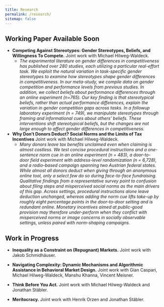 ```yaml
---
title: Research
permalink: /research/
sitemap: false
---
```


<!-- ## Published Work

- Paper 1: Description of paper 1.
- Paper 2: Description of paper 2. -->

## Working Paper Available Soon
- **Competing Against Stereotypes: Gender Stereotypes, Beliefs, and Willingness To Compete.** Joint work with Michael Hilweg-Waldeck.
    - *The experimental literature on gender differences in competitiveness has published over 280 studies, each utilizing a particular real-effort task. We exploit the natural variation in task-specific gender stereotypes to examine how stereotypes shape gender differences in competitiveness. In our meta-study, we compile data on gender competition and performance levels from previous studies. In addition, we collect beliefs about performance differences through an online experiment (n=765). Our key finding is that stereotypical beliefs, rather than actual performance differences, explain the variation in gender competition gaps across tasks. In a followup laboratory experiment (n = 749), we manipulate stereotypes through framing and informational cues about others’ beliefs. These interventions shift stereotypical beliefs, but the changes are not large enough to affect gender differences in competitiveness.*
- **Why Don’t Donors Deduct? Social Norms and the Limits of Tax Incentives**  Joint work with Michael Hilweg-Waldeck.
    - *Many donors leave tax benefits unclaimed even when claiming is almost costless. We test concise procedural instructions and a one-sentence norm cue in an online experiment (n = 483), a door-to-door field experiment with address-level randomization (n = 6,728), and a radio-based campaign spanning two Austrian federal states. While almost all donors deduct when giving through an anonymous online tool, only a select few do so during face-to-face fundraising. Qualitative findings from a representative survey point to confusion about filing steps and misperceived social norms as the main drivers of this gap. Across settings, procedural instructions alone leave deduction unchanged, whereas adding the norm cue lifts take-up by roughly eight percentage points in the door-to-door setting and is redundant online. Monetary incentives aimed at public-good provision may therefore under-perform when they conflict with misperceived norms or image concerns in socially observable settings, unless paired with norm-shaping campaigns.*

## Work in Progress
-  **Inequality as a Constraint on (Repugnant) Markets.** Joint work with Jakob Schmidhäuser.
    <!-- - *Literature has established that third parties are opposed to certain transactions even when they impose no direct externalities on them. Such repugnant transactions are broadly viewed as a constraint on markets. While various reasons for the emergence of repugnance have been discussed, we propose economic inequality as an important channel. In our experiment, people judge 9 different economic transactions in two inequality and one equality treatment. We elicit the main dimensions of repugnance suggested by the literature as well as the willingness to ban each transaction. Our novelty is twofold. First, we are the first to study how inequality affects repugnance. Second, we establish the role of descriptive norms in the context of repugnance by eliciting beliefs about others' choices.* 
    - Working on the first draft. -->
    
- **Navigating Complexity: Dynamic Mechanisms and Algorithmic Assistance in Behavioral Market Design.** Joint work with Gian Caspari, Michael Hilweg-Waldeck, Manshu Khanna, Vincent Meisner.
    <!-- - *We study the impact of non-standard choice behavior on performance of matching mechanisms. We have planned a series of experiments to compare sequential mechanisms with different menu sizes and levels of choice complexity. By doing so, our objective is to gain a deeper understanding of the challenges presented by non-standard choice behavior and provide insights and potential strategies for enhancing mechanism performance. Furthermore, we plan to expand on the existing theoretical framework to incorporate our experimental findings.*
    - Working on the experimental design. -->
-  **Think Before You Act.** Joint work with Michael Hilweg-Waldeck and Jonathan Stäbler.
-  **Meritocracy.** Joint work with Henrik Orzen and Jonathan Stäbler.
<!-- -  **Don’t Hate Your Luck, Hate Its Shape.** Joint work with Michael Hilweg-Waldeck. -->
<!-- - *We explore how the optimal contest size in winner-takes-all tournaments responds to the shape of noise parameter's (luck's) distribution. Our theory predicts that, when good/bad luck outcomes are more likely the equilibrium effort is increasing/decreasing in the contest size. Further, the contest size that maximizes the aggregate performance under when bad luck outcomes are more likely is smaller than when good luck outcomes are more likely. However, if the objective is to maximize best possible performance the reverse is true. The reason is that while a larger contest leads to lower efforts, the benefit of having more luck draws dominates in the latter case. We plan an online experiment to confirm our theory results.*
    - Theory section completed. Working on the experimental design. -->

    
